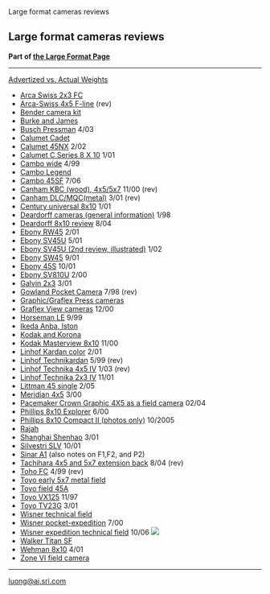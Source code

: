 Large format cameras reviews

Large format cameras reviews
----------------------------

**Part of [the Large Format Page](.)**

------------------------------------------------------------------------

[Advertized vs. Actual Weights](cameras/camera-weights.html)

-   [Arca Swiss 2x3 FC](arca23.html)
-   [Arca-Swiss 4x5 F-line](arca-swiss.html) (rev)
-   [Bender camera kit](bender.html)
-   [Burke and James](classic5x7.html)
-   [Busch Pressman](cameras/busch-pressman.html) 4/03
-   [Calumet Cadet](calumet/cadet.html)
-   [Calumet 45NX](calumet/calumet-45nx.html) 2/02
-   [Calumet C Series 8 X 10](calumet/calumetc8x10.html) 1/01
-   [Cambo wide](calumet/cambo-wide.html) 4/99
-   [Cambo Legend](calumet/legend.html)
-   [Cambo 45SF](cameras/cambo-45sf/) 7/06
-   [Canham KBC (wood), 4x5/5x7](canham/canham.html) 11/00 (rev)
-   [Canham DLC/MQC(metal)](canham/canhamdlc.html) 3/01 (rev)
-   [Century universal 8x10](century/century_universal_8x10.html) 1/01
-   [Deardorff cameras (general information)](deardorff/) 1/98
-   [Deardorff 8x10 review](deardorff-8x10/) 8/04
-   [Ebony RW45](ebony-rw45.html) 2/01
-   [Ebony SV45U](cameras/ebony-sv45u.html) 5/01
-   [Ebony SV45U (2nd review,
    illustrated)](cameras/ebony/ebony-sv45u-II.html) 1/02
-   [Ebony SW45](cameras/ebony-sw45.html) 9/01
-   [Ebony 45S](cameras/ebony-45s.html) 10/01
-   [Ebony SV810U](ebony.html) 2/00
-   [Galvin 2x3](cameras/toyo/toyo-galvin-2x3.html) 3/01
-   [Gowland Pocket Camera](gowland.html) 7/98 (rev)
-   [Graphic/Graflex Press cameras](speed-graphic-FAQ.html)
-   [Graflex View cameras](graphic-view/) 12/00
-   [Horseman LE](mono-field.html) 9/99
-   [Ikeda Anba, Iston](cheapwood.html)
-   [Kodak and Korona](classic5x7.html)
-   [Kodak Masterview 8x10](kodak/masterview.html) 11/00
-   [Linhof Kardan color](linhof/kardan-color.html) 2/01
-   [Linhof Technikardan](linhof/tk.html) 5/99 (rev)
-   [Linhof Technika 4x5 IV](linhof/technika.html) 1/03 (rev)
-   [Linhof Technika 2x3 IV](linhof/technika-23.html) 11/01
-   [Littman 45 single](cameras/littman-45-single/) 2/05
-   [Meridian 4x5](meridian/meridian.html) 3/00
-   [Pacemaker Crown Graphic 4X5 as a field camera](cameras/pacemaker/)
    02/04
-   [Phillips 8x10 Explorer](phillips.html) 6/00
-   [Phillips 8x10 Compact II (photos only)](cameras/phillips) 10/2005
-   [Rajah](cheapwood.html)
-   [Shanghai Shenhao](cameras/shenhao/shenhao.html) 3/01
-   [Silvestri SLV](cameras/silvestri.html) 10/01
-   [Sinar A1](sinar.html) (also notes on F1,F2, and P2)
-   [Tachihara 4x5 and 5x7 extension back](tachihara.html) 8/04 (rev)
-   [Toho FC](toho.html) 4/99 (rev)
-   [Toyo early 5x7 metal field](toyo0.html)
-   [Toyo field 45A](toyo.html)
-   [Toyo VX125](vx125.html) 11/97
-   [Toyo TV23G](cameras/toyo/toyo-galvin-2x3.html) 3/01
-   [Wisner technical field](wisner.html)
-   [Wisner pocket-expedition](wisner-pe.html) 7/00
-   [Wisner expedition technical
    field](cameras/wisner-expedition-technical) 10/06 ![](new.gif)
-   [Walker Titan SF](walker.html)
-   [Wehman 8x10](cameras/wehman.html) 4/01
-   [Zone VI field camera](zoneVI.html)

------------------------------------------------------------------------

[](mailto:luong@ai.sri.com)

luong@ai.sri.com
